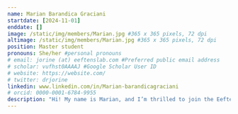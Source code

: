 ```yaml
---
name: Marian Barandica Graciani
startdate: [2024-11-01]
enddate: []
image: /static/img/members/Marian.jpg #365 x 365 pixels, 72 dpi
altimage: /static/img/members/Marian.jpg #365 x 365 pixels, 72 dpi
position: Master student
pronouns: She/her #personal pronouns
# email: jorine (at) eeftenslab.com #Preferred public email address
# scholar: vufhst0AAAAJ #Google Scholar User ID
# website: https://website.com/
# twitter: drjorine
linkedin: www.linkedin.com/in/Marian-barandicagraciani
# orcid: 0000-0001-6784-9955
description: "Hi! My name is Marian, and I’m thrilled to join the Eeftens lab for my second master’s internship. I completed my bachelor’s degree in Molecular Life Sciences at Wageningen University and Research before starting the Human Biology master’s program here at Radboud University. Through internships spanning Developmental Biology to Biomolecular Chemistry, I’m still exploring which area of research excites me most. As a Medical Biology master's student specializing in Human Biology, I’m passionate about understanding the human body at every level—from molecular to systemic—in both health and disease. The chance to learn new techniques and broaden my skills drew me to the Eeftens lab, where I’ll be working on Wessel’s project to study how the force required to deform the cell nucleus with optical tweezers depends on chromatin state."
---
```

